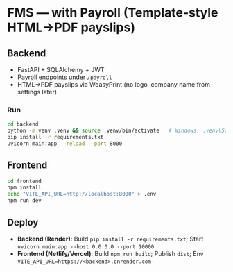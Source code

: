 # FMS — with Payroll (Template-style HTML→PDF payslips)

## Backend
- FastAPI + SQLAlchemy + JWT
- Payroll endpoints under `/payroll`
- HTML→PDF payslips via WeasyPrint (no logo, company name from settings later)

### Run
```bash
cd backend
python -m venv .venv && source .venv/bin/activate   # Windows: .venv\Scripts\activate
pip install -r requirements.txt
uvicorn main:app --reload --port 8000
```

## Frontend
```bash
cd frontend
npm install
echo "VITE_API_URL=http://localhost:8000" > .env
npm run dev
```

## Deploy
- **Backend (Render)**: Build `pip install -r requirements.txt`; Start `uvicorn main:app --host 0.0.0.0 --port 10000`
- **Frontend (Netlify/Vercel)**: Build `npm run build`; Publish `dist`; Env `VITE_API_URL=https://<backend>.onrender.com`
